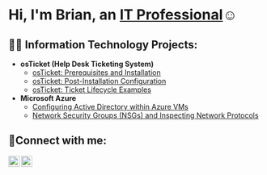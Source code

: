 <h1>Hi, I'm Brian, an <a href="https://linkedin.com/in/Josh">IT Professional</a>☺</h1>

<h2>👨‍💻 Information Technology Projects:</h2>

- <b>osTicket (Help Desk Ticketing System)</b>
  - [osTicket: Prerequisites and Installation](https://github.com/brianbcyber/osticket-prereqs)
  - [osTicket: Post-Installation Configuration](https://github.com/brianbcyber/post-install-config)
  - [osTicket: Ticket Lifecycle Examples](https://github.com/brianbcyber/ticket-lifecycle)
- <b>Microsoft Azure</b>
  - [Configuring Active Directory within Azure VMs](https://github.com/brianbcyber/configure-ad)
  - [Network Security Groups (NSGs) and Inspecting Network Protocols](https://github.com/brianbcyber/azure-network-protocols)

<h2>🤳Connect with me:</h2>

[<img align="left" alt="Josh | LinkedIn" width="22px" src="https://cdn.jsdelivr.net/npm/simple-icons@v3/icons/linkedin.svg" />][linkedin]
[<img align="left" alt="Josh | Instagram" width="22px" src="https://cdn.jsdelivr.net/npm/simple-icons@v3/icons/instagram.svg" />][instagram]

[instagram]: https://www.instagram.com/brianbfilming
[linkedin]: https://linkedin.com/in/brianbustamante
